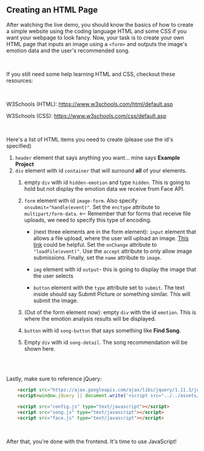 ## Creating an HTML Page

After watching the live demo, you should know the basics of how to create a simple website using the coding language HTML and some CSS if you want your webpage to look fancy. Now, your task is to create your own HTML page that inputs an image using a `<form>` and outputs the image's emotion data and the user's recommended song.

<br />

If you still need some help learning HTML and CSS, checkout these resources:

<br />

W3Schools (HTML): https://www.w3schools.com/html/default.asp

W3Schools (CSS): https://www.w3schools.com/css/default.asp

<br />

Here's a list of HTML items you need to create (please use the id's specified)

1.  `header` element that says anything you want... mine says **Example Project**
2. `div`  element with id `container`  that will surround **all** of your elements.
    1. empty `div`  with id `hidden-emotion`  and type `hidden`.  This is going to hold but not display the emotion data we receive from Face API.
    2. `form`  element with id `image-form`.  Also specify  `onsubmit="handle(event)"`.  Set the `enctype`  attribute to `multipart/form-data`.  <-- Remember that for forms that receive file uploads, we need to specify this type of encoding.  
    
        * (next three elements are in the form element): `input`  element that allows a file upload, where the user will upload an image. [This link](https://www.w3schools.com/html/html_form_input_types.asp) could be helpful. Set the `onChange`  attribute to `"loadFile(event)"`. Use the `accept`  attribute to only allow image submissions. Finally, set the `name` attribute to `image`.
        
        * `img`  element with id `output`-  this is going to display the image that the user selects
        * `button`  element with the `type`  attribute set to `submit`.  The text inside should say Submit Picture  or something similar. This will submit the image.
        
   3. (Out of the form element now): empty `div`  with the id `emotion`.  This is where the emotion analysis results will be displayed.
   4. `button`  with id `song-button`  that says something like **Find Song**.
   5. Empty `div`  with id `song-detail`.  The song recommendation will be shown here.



  

<br />

<br />



Lastly, make sure to reference jQuery:

```html
    <script src="https://ajax.googleapis.com/ajax/libs/jquery/1.11.3/jquery.min.js"></script>
    <script>window.jQuery || document.write('<script src="../../assets/js/vendor/jquery.min.js"><\/script>')</script>
     
    <script src="config.js" type="text/javascript"></script>
    <script src="song.js" type="text/javascript"></script>
    <script src="face.js" type="text/javascript"></script>
```

<br />

After that, you're done with the frontend. It's time to use JavaScript!
